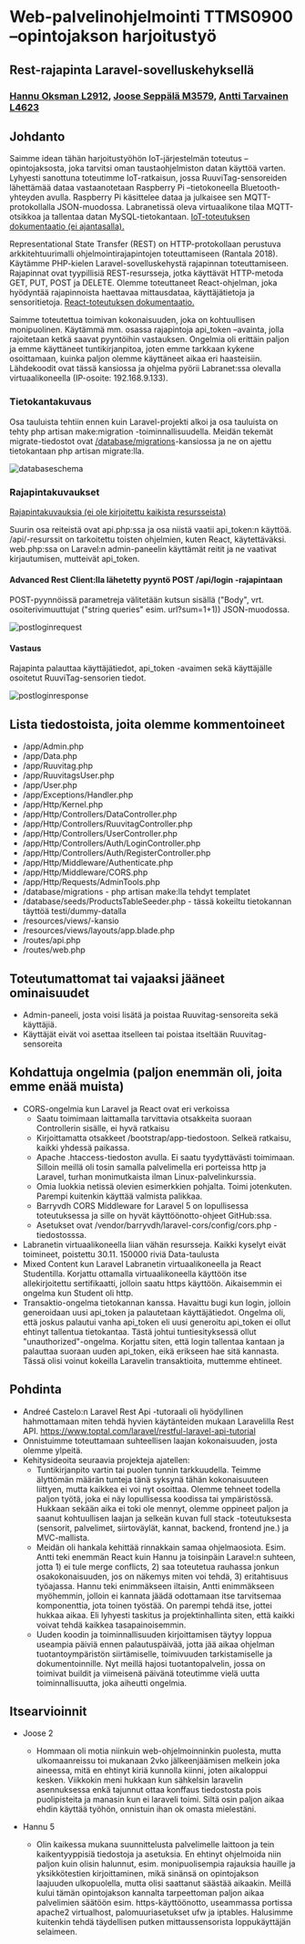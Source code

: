 # Web-palvelinohjelmointi TTMS0900 –opintojakson harjoitustyö

## Rest-rajapinta Laravel-sovelluskehyksellä

### [Hannu Oksman L2912](https://github.com/szeretni), [Joose Seppälä M3579](https://github.com/jooseba), [Antti Tarvainen L4623](https://github.com/atarvainen)

## Johdanto

Saimme idean tähän harjoitustyöhön IoT-järjestelmän toteutus –opintojaksosta, joka tarvitsi oman taustaohjelmiston datan käyttöä varten. Lyhyesti sanottuna toteutimme IoT-ratkaisun, jossa RuuviTag-sensoreiden lähettämää dataa vastaanotetaan Raspberry Pi –tietokoneella Bluetooth-yhteyden avulla. Raspberry Pi käsittelee dataa ja julkaisee sen MQTT-protokollalla JSON-muodossa. Labranetissä oleva virtuaalikone tilaa MQTT-otsikkoa ja tallentaa datan MySQL-tietokantaan. [IoT-toteutuksen dokumentaatio (ei ajantasalla).](https://github.com/atarvainen/IoT_Project)

Representational State Transfer (REST) on HTTP-protokollaan perustuva arkkitehtuurimalli ohjelmointirajapintojen toteuttamiseen (Rantala 2018). Käytämme PHP-kielen Laravel-sovelluskehystä rajapinnan toteuttamiseen. Rajapinnat ovat tyypillisiä REST-resursseja, jotka käyttävät HTTP-metoda GET, PUT, POST ja DELETE. Olemme toteuttaneet React-ohjelman, joka hyödyntää rajapinnoista haettavaa mittausdataa, käyttäjätietoja ja sensoritietoja. [React-toteutuksen dokumentaatio.](https://github.com/atarvainen/reactIoTproject/tree/master/react)

Saimme toteutettua toimivan kokonaisuuden, joka on kohtuullisen monipuolinen. Käytämmä mm. osassa rajapintoja api_token –avainta, jolla rajoitetaan ketkä saavat pyyntöihin vastauksen. Ongelmia oli erittäin paljon ja emme käyttäneet tuntikirjanpitoa, joten emme tarkkaan kykene osoittamaan, kuinka paljon olemme käyttäneet aikaa eri haasteisiin. Lähdekoodit ovat tässä kansiossa ja ohjelma pyörii Labranet:ssa olevalla virtuaalikoneella (IP-osoite: 192.168.9.133).

### Tietokantakuvaus

Osa tauluista tehtiin ennen kuin Laravel-projekti alkoi ja osa tauluista on tehty php artisan make:migration -toiminnallisuudella. Meidän tekemät migrate-tiedostot ovat [/database/migrations](https://github.com/atarvainen/reactIoTproject/tree/master/laravel/database/migrations)-kansiossa ja ne on ajettu tietokantaan php artisan migrate:lla. 

![databaseschema](../laravel/images/iotschema.png)

### Rajapintakuvaukset

[Rajapintakuvauksia (ei ole kirjoitettu kaikista resursseista)](../laravel/interfacedescription.md)

Suurin osa reiteistä ovat api.php:ssa ja osa niistä vaatii api_token:n käyttöä. /api/-resurssit on tarkoitettu toisten ohjelmien, kuten React, käytettäväksi. web.php:ssa on Laravel:n admin-paneelin käyttämät reitit ja ne vaativat kirjautumisen, mutteivät api_token.

#### Advanced Rest Client:lla lähetetty pyyntö POST /api/login -rajapintaan

POST-pyynnöissä parametreja välitetään kutsun sisällä ("Body", vrt. osoiterivimuuttujat ("string queries" esim. url?sum=1+1)) JSON-muodossa. 

![postloginrequest](../laravel/images/postloginrequest.png)

#### Vastaus

Rajapinta palauttaa käyttäjätiedot, api_token -avaimen sekä käyttäjälle osoitetut RuuviTag-sensorien tiedot.

![postloginresponse](../laravel/images/postloginresponse.png)

## Lista tiedostoista, joita olemme kommentoineet

* /app/Admin.php
* /app/Data.php
* /app/Ruuvitag.php
* /app/RuuvitagsUser.php
* /app/User.php
* /app/Exceptions/Handler.php
* /app/Http/Kernel.php
* /app/Http/Controllers/DataController.php
* /app/Http/Controllers/RuuvitagController.php
* /app/Http/Controllers/UserController.php
* /app/Http/Controllers/Auth/LoginController.php
* /app/Http/Controllers/Auth/RegisterController.php
* /app/Http/Middleware/Authenticate.php
* /app/Http/Middleware/CORS.php
* /app/Http/Requests/AdminTools.php
* /database/migrations - php artisan make:lla tehdyt templatet
* /database/seeds/ProductsTableSeeder.php - tässä kokeiltu tietokannan täyttöä testi/dummy-datalla
* /resources/views/-kansio
* /resources/views/layouts/app.blade.php
* /routes/api.php
* /routes/web.php

## Toteutumattomat tai vajaaksi jääneet ominaisuudet

* Admin-paneeli, josta voisi lisätä ja poistaa Ruuvitag-sensoreita sekä käyttäjiä.
* Käyttäjät eivät voi asettaa itselleen tai poistaa itseltään Ruuvitag-sensoreita

## Kohdattuja ongelmia (paljon enemmän oli, joita emme enää muista)

* CORS-ongelmia kun Laravel ja React ovat eri verkoissa
   * Saatu toimimaan laittamalla tarvittavia otsakkeita suoraan Controllerin sisälle, ei hyvä ratkaisu
   * Kirjoittamatta otsakkeet /bootstrap/app-tiedostoon. Selkeä ratkaisu, kaikki yhdessä paikassa.
   * Apache .htaccess-tiedoston avulla. Ei saatu tyydyttävästi toimimaan. Silloin meillä oli tosin samalla palvelimella eri porteissa http ja Laravel, turhan monimutkaista ilman Linux-palvelinkurssia.
   * Omia luokkia netissä olevien esimerkkien pohjalta. Toimi jotenkuten. Parempi kuitenkin käyttää valmista palikkaa.
   * Barryvdh CORS Middleware for Laravel 5 on lopullisessa toteutuksessa ja sille on hyvät käyttöönotto-ohjeet GitHub:ssa.
   * Asetukset ovat /vendor/barryvdh/laravel-cors/config/cors.php -tiedostosssa.
* Labranetin virtuaalikoneella liian vähän resursseja. Kaikki kyselyt eivät toimineet, poistettu 30.11. 150000 riviä Data-taulusta
* Mixed Content kun Laravel Labranetin virtuaalikoneella ja React Studentilla. Korjattu ottamalla virtuaalikoneella käyttöön itse allekirjoitettu sertifikaatti, jolloin saatu https käyttöön. Aikaisemmin ei ongelma kun Student oli http.
* Transaktio-ongelma tietokannan kanssa. Havaittu bugi kun login, jolloin generoidaan uusi api_token ja palautetaan käyttäjätiedot. Ongelma oli, että joskus palautui vanha api_token eli uusi generoitu api_token ei ollut ehtinyt tallentua tietokantaa. Tästä johtui tuntiesityksessä ollut "unauthorized"-ongelma. Korjattu siten, että login tallentaa kantaan ja palauttaa suoraan uuden api_token, eikä erikseen hae sitä kannasta. Tässä olisi voinut kokeilla Laravelin transaktioita, muttemme ehtineet.

## Pohdinta

* Andreé Castelo:n Laravel Rest Api -tutoraali oli hyödyllinen hahmottamaan miten tehdä hyvien käytänteiden mukaan Laravelilla Rest API. https://www.toptal.com/laravel/restful-laravel-api-tutorial
* Onnistuimme toteuttamaan suhteellisen laajan kokonaisuuden, josta olemme ylpeitä.
* Kehitysideoita seuraavia projekteja ajatellen:
   * Tuntikirjanpito vartin tai puolen tunnin tarkkuudella. Teimme älyttömän määrän tunteja tänä syksynä tähän kokonaisuuteen liittyen, mutta kaikkea ei voi nyt osoittaa. Olemme tehneet todella paljon työtä, joka ei näy lopullisessa koodissa tai ympäristössä. Hukkaan sekään aika ei toki ole mennyt, olemme oppineet paljon ja saanut kohtuullisen laajan ja selkeän kuvan full stack -toteutuksesta (sensorit, palvelimet, siirtoväylät, kannat, backend, frontend jne.) ja MVC-mallista.
   * Meidän oli hankala kehittää rinnakkain samaa ohjelmaosiota. Esim. Antti teki enemmän React kuin Hannu ja toisinpäin Laravel:n suhteen, jotta 1) ei tule merge conflicts, 2) saa toteutetua rauhassa jonkun osakokonaisuuden, jos on näkemys miten voi tehdä, 3) eritahtisuus työajassa. Hannu teki enimmäkseen iltaisin, Antti enimmäkseen myöhemmin, jolloin ei kannata jäädä odottamaan itse tarvitsemaa komponenttia, jota toinen työstää. On parempi tehdä itse, jottei hukkaa aikaa. Eli lyhyesti taskitus ja projektinhallinta siten, että kaikki voivat tehdä kaikkea tasapainoisemmin.
   * Uuden koodin ja toiminnallisuuden kirjoittamisen täytyy loppua useampia päiviä ennen palautuspäivää, jotta jää aikaa ohjelman tuotantoympäristön siirtämiselle, toimivuuden tarkistamiselle ja dokumentoinnille. Nyt meillä hajosi tuotantopalvelin, jossa on toimivat buildit ja viimeisenä päivänä toteutimme vielä uutta toiminnallisuutta, joka aiheutti ongelmia.

## Itsearvioinnit

* Joose 2
   * Hommaan oli motia niinkuin web-ohjelmoinninkin puolesta, mutta ulkomaanreissu toi mukanaan 2vko jälkeenjäämisen melkein joka aineessa, mitä en ehtinyt kiriä kunnolla kiinni, joten aikaloppui kesken. Viikkokin meni hukkaan kun sähkelsin laravelin asennuksessa enkä tajunnut ottaa konffaus tiedostosta pois puolipisteita ja manasin kun ei laraveli toimi. Siltä osin paljon aikaa ehdin käyttää työhön, onnistuin ihan ok omasta mielestäni.
   
* Hannu 5
   * Olin kaikessa mukana suunnittelusta palvelimelle laittoon ja tein kaikentyyppisiä tiedostoja ja asetuksia. En ehtinyt ohjelmoida niin paljon kuin olisin halunnut, esim. monipuolisempia rajauksia hauille ja yksikkötestien kirjoittaminen, mikä sinänsä on opintojakson laajuuden ulkopuolella, mutta olisi saattanut säästää aikaakin. Meillä kului tämän opintojakson kannalta tarpeettoman paljon aikaa palvelimien säätöön esim. https-käyttöönotto, useammassa portissa apache2 virtualhost, palomuuriasetukset ufw ja iptables. Halusimme kuitenkin tehdä täydellisen putken mittaussensorista loppukäyttäjän selaimeen. 
